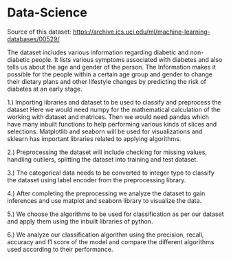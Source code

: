 # Data-Science

Source of this dataset:
https://archive.ics.uci.edu/ml/machine-learning-databases/00529/


The dataset includes various information regarding diabetic and non-diabetic people. It lists various
symptoms associated with diabetes and also tells us about the age and gender of the person.
The Information makes it possible for the people within a certain age group and gender to change their
dietary plans and other lifestyle changes by predicting the risk of diabetes at an early stage.



1.) Importing libraries and dataset to be used to classify and preprocess the dataset Here we would
need numpy for the mathematical calculation of the working with dataset and matrices. Then we
would need pandas which have many inbuilt functions to help performing various kinds of slices
and selections. Matplotlib and seaborn will be used for visualizations and sklearn has important
libraries related to applying algorithms.

2.) Preprocessing the dataset will include checking for missing values, handling outliers, splitting
the dataset into training and test dataset.

3.) The categorical data needs to be converted to integer type to classify the dataset using label
encoder from the preprocessing library.

4.) After completing the preprocessing we analyze the dataset to gain inferences and use matplot
and seaborn library to visualize the data.

5.) We choose the algorithms to be used for classification as per our dataset and apply them using
the inbuilt libraries of python.

6.) We analyze our classification algorithm using the precision, recall, accuracy and f1 score of the
model and compare the different algorithms used according to their performance.
